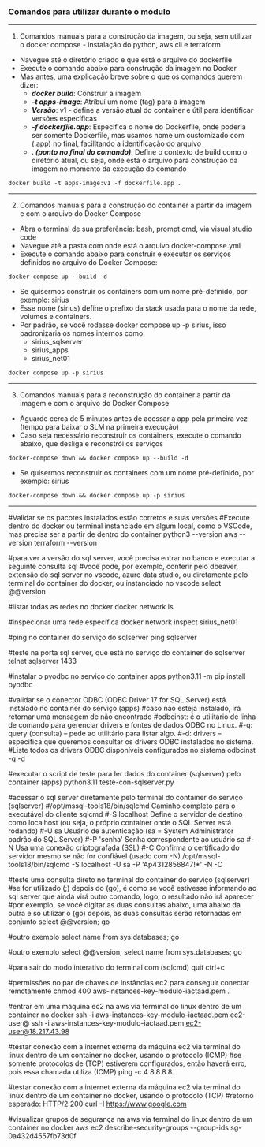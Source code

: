### Comandos para utilizar durante o módulo

---

1. Comandos manuais para a construção da imagem, ou seja, sem utilizar o docker compose - instalação do python, aws cli e terraform
- Navegue até o diretório criado e que está o arquivo do dockerfile
- Execute o comando abaixo para construção da imagem no Docker
- Mas antes, uma explicação breve sobre o que os comandos querem dizer:
  - ***_docker build_***: Construir a imagem
  - ***_-t apps-image_***: Atribuí um nome (tag) para a imagem
  - ***_Versão_***: v1 - define a versão atual do container e útil para identificar versões específicas
  - ***_-f dockerfile.app_***: Especifica o nome do Dockerfile, onde poderia ser somente Dockerfile, mas usamos nome um customizado com (.app) no final, facilitando a identificação do arquivo
  - ***_. (ponto no final do comando)_***:  Define o contexto de build como o diretório atual, ou seja, onde está o arquivo para construção da imagem no momento da execução do comando

```
docker build -t apps-image:v1 -f dockerfile.app .
```

---

2. Comandos manuais para a construção do container a partir da imagem e com o arquivo do Docker Compose
- Abra o terminal de sua preferência: bash, prompt cmd, via visual studio code
- Navegue até a pasta com onde está o arquivo docker-compose.yml
- Execute o comando abaixo para construir e executar os serviços definidos no arquivo do Docker Compose:

```
docker compose up --build -d
```

- Se quisermos construir os containers com um nome pré-definido, por exemplo: sirius 
- Esse nome (sirius) define o prefixo da stack usada para o nome da rede, volumes e containers.
- Por padrão, se você rodasse docker compose up -p sirius, isso padronizaria os nomes internos como:
  - sirius_sqlserver
  - sirius_apps
  - sirius_net01

```
docker compose up -p sirius
```

---

3. Comandos manuais para a reconstrução do container a partir da imagem e com o arquivo do Docker Compose
- Aguarde cerca de 5 minutos antes de acessar a app pela primeira vez (tempo para baixar o SLM na primeira execução)
- Caso seja necessário reconstruir os containers, execute o comando abaixo, que desliga e reconstrói os serviços

```
docker-compose down && docker compose up --build -d
```

- Se quisermos reconstruir os containers com um nome pré-definido, por exemplo: sirius
```
docker-compose down && docker compose up -p sirius
```

---

#Validar se os pacotes instalados estão corretos e suas versões
#Execute dentro do docker ou terminal instanciado em algum local, como o VSCode, mas precisa ser a partir de dentro do container
python3 --version
aws --version
terraform --version

#para ver a versão do sql server, você precisa entrar no banco e executar a seguinte consulta sql
#você pode, por exemplo, conferir pelo dbeaver, extensão do sql server no vscode, azure data studio, ou diretamente pelo terminal do container do docker, ou instanciado no vscode
select @@version

#listar todas as redes no docker
docker network ls

#inspecionar uma rede específica
docker network inspect sirius_net01

#ping no container do serviço do sqlserver
ping sqlserver

#teste na porta sql server, que está no serviço do container do sqlserver
telnet sqlserver 1433

#instalar o pyodbc no serviço do container apps
python3.11 -m pip install pyodbc

#validar se o conector ODBC (ODBC Driver 17 for SQL Server) está instalado no container do serviço (apps)
#caso não esteja instalado, irá retornar uma mensagem de não encontrado
#odbcinst: é o utilitário de linha de comando para gerenciar drivers e fontes de dados ODBC no Linux.
#-q: query (consulta) – pede ao utilitário para listar algo.
#-d: drivers – especifica que queremos consultar os drivers ODBC instalados no sistema.
#Liste todos os drivers ODBC disponíveis configurados no sistema
odbcinst -q -d

#executar o script de teste para ler dados do container (sqlserver) pelo container (apps)
python3.11 teste-con-sqlserver.py

#acessar o sql server diretamente pelo terminal do container do serviço (sqlserver)
#/opt/mssql-tools18/bin/sqlcmd	Caminho completo para o executável do cliente sqlcmd
#-S localhost	Define o servidor de destino como localhost (ou seja, o próprio container onde o SQL Server está rodando)
#-U sa	Usuário de autenticação (sa = System Administrator padrão do SQL Server)
#-P 'senha'	Senha correspondente ao usuário sa
#-N	Usa uma conexão criptografada (SSL)
#-C	Confirma o certificado do servidor mesmo se não for confiável (usado com -N)
/opt/mssql-tools18/bin/sqlcmd -S localhost -U sa -P 'Ap4312856847!*' -N -C

#teste uma consulta direto no terminal do container do serviço (sqlserver)
#se for utilizado (;) depois do (go), é como se você estivesse informando ao sql server que ainda virá outro comando, logo, o resultado não irá aparecer
#por exemplo, se você digitar as duas consultas abaixo, uma abaixo da outra e só utilizar o (go) depois, as duas consultas serão retornadas em conjunto
select @@version;
go

#outro exemplo
select name from sys.databases;
go

#outro exemplo
select @@version;
select name from sys.databases;
go

#para sair do modo interativo do terminal com (sqlcmd)
quit
ctrl+c

#permissões no par de chaves de instâncias ec2 para conseguir conectar remotamente
chmod 400 aws-instances-key-modulo-iactaad.pem .

#entrar em uma máquina ec2 na aws via terminal do linux dentro de um container no docker
ssh -i aws-instances-key-modulo-iactaad.pem ec2-user@<ip-public>
ssh -i aws-instances-key-modulo-iactaad.pem ec2-user@18.217.43.98

#testar conexão com a internet externa da máquina ec2 via terminal do linux dentro de um container no docker, usando o protocolo (ICMP)
#se somente protocolos de (TCP) estiverem configurados, então haverá erro, pois essa chamada utiliza (ICMP)
ping -c 4 8.8.8.8

#testar conexão com a internet externa da máquina ec2 via terminal do linux dentro de um container no docker, usando o protocolo (TCP)
#retorno esperado: HTTP/2 200
curl -I https://www.google.com

#visualizar grupos de segurança na aws via terminal do linux dentro de um container no docker
aws ec2 describe-security-groups --group-ids sg-0a432d4557fb73d0f
